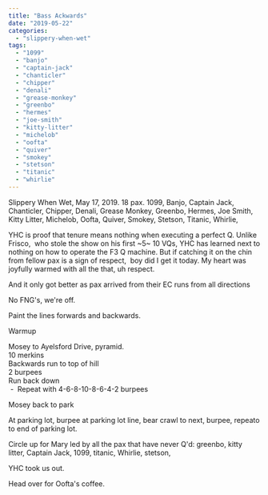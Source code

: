 ```yaml
---
title: "Bass Ackwards"
date: "2019-05-22"
categories: 
  - "slippery-when-wet"
tags: 
  - "1099"
  - "banjo"
  - "captain-jack"
  - "chanticler"
  - "chipper"
  - "denali"
  - "grease-monkey"
  - "greenbo"
  - "hermes"
  - "joe-smith"
  - "kitty-litter"
  - "michelob"
  - "oofta"
  - "quiver"
  - "smokey"
  - "stetson"
  - "titanic"
  - "whirlie"
---
```


Slippery When Wet, May 17, 2019. 
18 pax. 1099, Banjo, Captain Jack, Chanticler, Chipper, Denali, Grease Monkey, Greenbo, Hermes, Joe Smith, Kitty Litter, Michelob, Oofta, Quiver, Smokey, Stetson, Titanic, Whirlie,

YHC is proof that tenure means nothing when executing a perfect Q. Unlike Frisco,  who stole the show on his first ~5~ 10 VQs, YHC has learned next to nothing on how to operate the F3 Q machine. But if catching it on the chin from fellow pax is a sign of respect,  boy did I get it today. My heart was joyfully warmed with all the that, uh respect. 

And it only got better as pax arrived from their EC runs from all directions

No FNG's, we're off.

Paint the lines forwards and backwards.

Warmup

Mosey to Ayelsford Drive, pyramid.  
10 merkins  
Backwards run to top of hill  
2 burpees  
Run back down  
 -  Repeat with 4-6-8-10-8-6-4-2 burpees

Mosey back to park

At parking lot, burpee at parking lot line, bear crawl to next, burpee, repeato to end of parking lot.

Circle up for Mary led by all the pax that have never Q'd: greenbo, kitty litter, Captain Jack, 1099, titanic, Whirlie, stetson,

YHC took us out.

Head over for Oofta's coffee.
